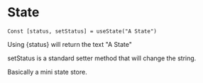 # State

`Const [status, setStatus] = useState("A State")`

Using {status} will return the text "A State"

setStatus is a standard setter method that will change the string.

Basically a mini state store.
